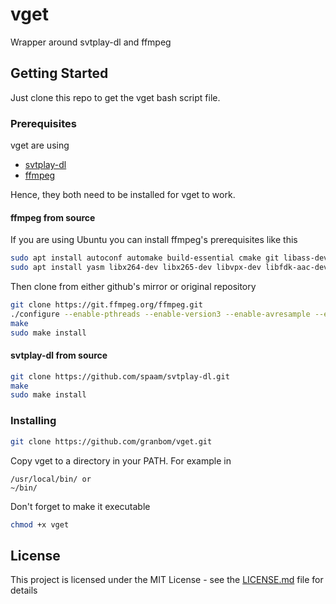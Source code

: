 # vget
Wrapper around svtplay-dl and ffmpeg

## Getting Started

Just clone this repo to get the vget bash script file.

### Prerequisites

vget are using 
* [svtplay-dl](https://github.com/spaam/svtplay-dl)
* [ffmpeg](https://github.com/FFmpeg/FFmpeg)

Hence, they both need to be installed for vget to work.

#### ffmpeg from source

If you are using Ubuntu you can install ffmpeg's prerequisites like this
```bash
sudo apt install autoconf automake build-essential cmake git libass-dev libfreetype6-dev libsdl2-dev libtheora-dev libtool libva-dev libvdpau-dev libvorbis-dev libxcb1-dev libxcb-shm0-dev libxcb-xfixes0-dev mercurial pkg-config texinfo wget zlib1g-dev
sudo apt install yasm libx264-dev libx265-dev libvpx-dev libfdk-aac-dev libmp3lame-dev libopus-dev librtmp-dev libxvidcore-dev ocl-icd-opencl-dev
```

Then clone from either github's mirror or original repository
```bash
git clone https://git.ffmpeg.org/ffmpeg.git
./configure --enable-pthreads --enable-version3 --enable-avresample --enable-gpl --enable-libass --enable-libfdk-aac --enable-libfreetype --enable-libmp3lame --enable-libopus --enable-librtmp --enable-libvorbis --enable-libvpx --enable-libx264 --enable-libx265 --enable-libxvid --enable-opencl --enable-openssl --enable-nonfree
make
sudo make install
```

#### svtplay-dl from source

```bash
git clone https://github.com/spaam/svtplay-dl.git
make
sudo make install
```

### Installing

```bash
git clone https://github.com/granbom/vget.git
```
Copy vget to a directory in your PATH. For example in
```
/usr/local/bin/ or 
~/bin/
```
Don't forget to make it executable
```bash
chmod +x vget
```

## License

This project is licensed under the MIT License - see the [LICENSE.md](LICENSE.md) file for details